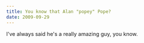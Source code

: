 ```yaml
---
title: You know that Alan "popey" Pope?
date: 2009-09-29
---
```


I've always said he's a really amazing guy, you know.
